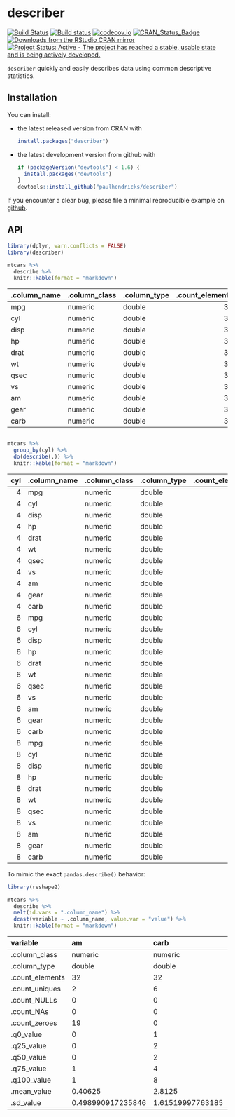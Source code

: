 <!-- README.md is generated from README.Rmd. Please edit that file -->
describer
=========

[![Build Status](https://travis-ci.org/paulhendricks/describer.png?branch=master)](https://travis-ci.org/paulhendricks/describer) [![Build status](https://ci.appveyor.com/api/projects/status/jyh7mh23q1htalww/branch/master?svg=true)](https://ci.appveyor.com/project/paulhendricks/describer/branch/master) [![codecov.io](http://codecov.io/github/paulhendricks/describer/coverage.svg?branch=master)](http://codecov.io/github/paulhendricks/describer?branch=master) [![CRAN\_Status\_Badge](http://www.r-pkg.org/badges/version/describer)](http://cran.r-project.org/package=describer) [![Downloads from the RStudio CRAN mirror](http://cranlogs.r-pkg.org/badges/describer)](http://cran.rstudio.com/package=describer) [![Project Status: Active - The project has reached a stable, usable state and is being actively developed.](http://www.repostatus.org/badges/0.1.0/active.svg)](http://www.repostatus.org/#active)

`describer` quickly and easily describes data using common descriptive statistics.

Installation
------------

You can install:

-   the latest released version from CRAN with

    ``` r
    install.packages("describer")
    ```

-   the latest development version from github with

    ``` r
    if (packageVersion("devtools") < 1.6) {
      install.packages("devtools")
    }
    devtools::install_github("paulhendricks/describer")
    ```

If you encounter a clear bug, please file a minimal reproducible example on [github](https://github.com/paulhendricks/describer/issues).

API
---

``` r
library(dplyr, warn.conflicts = FALSE)
library(describer)

mtcars %>% 
  describe %>% 
  knitr::kable(format = "markdown")
```

| .column\_name | .column\_class | .column\_type |  .count\_elements|  .count\_uniques|  .count\_NULLs|  .count\_NAs|  .count\_zeroes|  .q0\_value|  .q25\_value|  .q50\_value|  .q75\_value|  .q100\_value|  .mean\_value|   .sd\_value|
|:--------------|:---------------|:--------------|-----------------:|----------------:|--------------:|------------:|---------------:|-----------:|------------:|------------:|------------:|-------------:|-------------:|------------:|
| mpg           | numeric        | double        |                32|               25|              0|            0|               0|      10.400|     15.42500|       19.200|        22.80|        33.900|     20.090625|    6.0269481|
| cyl           | numeric        | double        |                32|                3|              0|            0|               0|       4.000|      4.00000|        6.000|         8.00|         8.000|      6.187500|    1.7859216|
| disp          | numeric        | double        |                32|               27|              0|            0|               0|      71.100|    120.82500|      196.300|       326.00|       472.000|    230.721875|  123.9386938|
| hp            | numeric        | double        |                32|               22|              0|            0|               0|      52.000|     96.50000|      123.000|       180.00|       335.000|    146.687500|   68.5628685|
| drat          | numeric        | double        |                32|               22|              0|            0|               0|       2.760|      3.08000|        3.695|         3.92|         4.930|      3.596563|    0.5346787|
| wt            | numeric        | double        |                32|               29|              0|            0|               0|       1.513|      2.58125|        3.325|         3.61|         5.424|      3.217250|    0.9784574|
| qsec          | numeric        | double        |                32|               30|              0|            0|               0|      14.500|     16.89250|       17.710|        18.90|        22.900|     17.848750|    1.7869432|
| vs            | numeric        | double        |                32|                2|              0|            0|              18|       0.000|      0.00000|        0.000|         1.00|         1.000|      0.437500|    0.5040161|
| am            | numeric        | double        |                32|                2|              0|            0|              19|       0.000|      0.00000|        0.000|         1.00|         1.000|      0.406250|    0.4989909|
| gear          | numeric        | double        |                32|                3|              0|            0|               0|       3.000|      3.00000|        4.000|         4.00|         5.000|      3.687500|    0.7378041|
| carb          | numeric        | double        |                32|                6|              0|            0|               0|       1.000|      2.00000|        2.000|         4.00|         8.000|      2.812500|    1.6152000|

``` r

mtcars %>% 
  group_by(cyl) %>% 
  do(describe(.)) %>% 
  knitr::kable(format = "markdown")
```

|  cyl| .column\_name | .column\_class | .column\_type |  .count\_elements|  .count\_uniques|  .count\_NULLs|  .count\_NAs|  .count\_zeroes|  .q0\_value|  .q25\_value|  .q50\_value|  .q75\_value|  .q100\_value|  .mean\_value|  .sd\_value|
|----:|:--------------|:---------------|:--------------|-----------------:|----------------:|--------------:|------------:|---------------:|-----------:|------------:|------------:|------------:|-------------:|-------------:|-----------:|
|    4| mpg           | numeric        | double        |                11|                9|              0|            0|               0|      21.400|      22.8000|       26.000|     30.40000|        33.900|    26.6636364|   4.5098277|
|    4| cyl           | numeric        | double        |                11|                1|              0|            0|               0|       4.000|       4.0000|        4.000|      4.00000|         4.000|     4.0000000|   0.0000000|
|    4| disp          | numeric        | double        |                11|               11|              0|            0|               0|      71.100|      78.8500|      108.000|    120.65000|       146.700|   105.1363636|  26.8715937|
|    4| hp            | numeric        | double        |                11|               10|              0|            0|               0|      52.000|      65.5000|       91.000|     96.00000|       113.000|    82.6363636|  20.9345300|
|    4| drat          | numeric        | double        |                11|               10|              0|            0|               0|       3.690|       3.8100|        4.080|      4.16500|         4.930|     4.0709091|   0.3654711|
|    4| wt            | numeric        | double        |                11|               11|              0|            0|               0|       1.513|       1.8850|        2.200|      2.62250|         3.190|     2.2857273|   0.5695637|
|    4| qsec          | numeric        | double        |                11|               11|              0|            0|               0|      16.700|      18.5600|       18.900|     19.95000|        22.900|    19.1372727|   1.6824452|
|    4| vs            | numeric        | double        |                11|                2|              0|            0|               1|       0.000|       1.0000|        1.000|      1.00000|         1.000|     0.9090909|   0.3015113|
|    4| am            | numeric        | double        |                11|                2|              0|            0|               3|       0.000|       0.5000|        1.000|      1.00000|         1.000|     0.7272727|   0.4670994|
|    4| gear          | numeric        | double        |                11|                3|              0|            0|               0|       3.000|       4.0000|        4.000|      4.00000|         5.000|     4.0909091|   0.5393599|
|    4| carb          | numeric        | double        |                11|                2|              0|            0|               0|       1.000|       1.0000|        2.000|      2.00000|         2.000|     1.5454545|   0.5222330|
|    6| mpg           | numeric        | double        |                 7|                6|              0|            0|               0|      17.800|      18.6500|       19.700|     21.00000|        21.400|    19.7428571|   1.4535670|
|    6| cyl           | numeric        | double        |                 7|                1|              0|            0|               0|       6.000|       6.0000|        6.000|      6.00000|         6.000|     6.0000000|   0.0000000|
|    6| disp          | numeric        | double        |                 7|                5|              0|            0|               0|     145.000|     160.0000|      167.600|    196.30000|       258.000|   183.3142857|  41.5624602|
|    6| hp            | numeric        | double        |                 7|                4|              0|            0|               0|     105.000|     110.0000|      110.000|    123.00000|       175.000|   122.2857143|  24.2604911|
|    6| drat          | numeric        | double        |                 7|                5|              0|            0|               0|       2.760|       3.3500|        3.900|      3.91000|         3.920|     3.5857143|   0.4760552|
|    6| wt            | numeric        | double        |                 7|                6|              0|            0|               0|       2.620|       2.8225|        3.215|      3.44000|         3.460|     3.1171429|   0.3563455|
|    6| qsec          | numeric        | double        |                 7|                7|              0|            0|               0|      15.500|      16.7400|       18.300|     19.17000|        20.220|    17.9771429|   1.7068657|
|    6| vs            | numeric        | double        |                 7|                2|              0|            0|               3|       0.000|       0.0000|        1.000|      1.00000|         1.000|     0.5714286|   0.5345225|
|    6| am            | numeric        | double        |                 7|                2|              0|            0|               4|       0.000|       0.0000|        0.000|      1.00000|         1.000|     0.4285714|   0.5345225|
|    6| gear          | numeric        | double        |                 7|                3|              0|            0|               0|       3.000|       3.5000|        4.000|      4.00000|         5.000|     3.8571429|   0.6900656|
|    6| carb          | numeric        | double        |                 7|                3|              0|            0|               0|       1.000|       2.5000|        4.000|      4.00000|         6.000|     3.4285714|   1.8126539|
|    8| mpg           | numeric        | double        |                14|               12|              0|            0|               0|      10.400|      14.4000|       15.200|     16.25000|        19.200|    15.1000000|   2.5600481|
|    8| cyl           | numeric        | double        |                14|                1|              0|            0|               0|       8.000|       8.0000|        8.000|      8.00000|         8.000|     8.0000000|   0.0000000|
|    8| disp          | numeric        | double        |                14|               11|              0|            0|               0|     275.800|     301.7500|      350.500|    390.00000|       472.000|   353.1000000|  67.7713236|
|    8| hp            | numeric        | double        |                14|                9|              0|            0|               0|     150.000|     176.2500|      192.500|    241.25000|       335.000|   209.2142857|  50.9768855|
|    8| drat          | numeric        | double        |                14|               11|              0|            0|               0|       2.760|       3.0700|        3.115|      3.22500|         4.220|     3.2292857|   0.3723618|
|    8| wt            | numeric        | double        |                14|               13|              0|            0|               0|       3.170|       3.5325|        3.755|      4.01375|         5.424|     3.9992143|   0.7594047|
|    8| qsec          | numeric        | double        |                14|               14|              0|            0|               0|      14.500|      16.0975|       17.175|     17.55500|        18.000|    16.7721429|   1.1960138|
|    8| vs            | numeric        | double        |                14|                1|              0|            0|              14|       0.000|       0.0000|        0.000|      0.00000|         0.000|     0.0000000|   0.0000000|
|    8| am            | numeric        | double        |                14|                2|              0|            0|              12|       0.000|       0.0000|        0.000|      0.00000|         1.000|     0.1428571|   0.3631365|
|    8| gear          | numeric        | double        |                14|                2|              0|            0|               0|       3.000|       3.0000|        3.000|      3.00000|         5.000|     3.2857143|   0.7262730|
|    8| carb          | numeric        | double        |                14|                4|              0|            0|               0|       2.000|       2.2500|        3.500|      4.00000|         8.000|     3.5000000|   1.5566236|

To mimic the exact `pandas.describe()` behavior:

``` r
library(reshape2)

mtcars %>% 
  describe %>% 
  melt(id.vars = ".column_name") %>% 
  dcast(variable ~ .column_name, value.var = "value") %>% 
  knitr::kable(format = "markdown")
```

| variable         | am                | carb             | cyl              | disp             | drat              | gear              | hp               | mpg             | qsec             | vs                | wt                |
|:-----------------|:------------------|:-----------------|:-----------------|:-----------------|:------------------|:------------------|:-----------------|:----------------|:-----------------|:------------------|:------------------|
| .column\_class   | numeric           | numeric          | numeric          | numeric          | numeric           | numeric           | numeric          | numeric         | numeric          | numeric           | numeric           |
| .column\_type    | double            | double           | double           | double           | double            | double            | double           | double          | double           | double            | double            |
| .count\_elements | 32                | 32               | 32               | 32               | 32                | 32                | 32               | 32              | 32               | 32                | 32                |
| .count\_uniques  | 2                 | 6                | 3                | 27               | 22                | 3                 | 22               | 25              | 30               | 2                 | 29                |
| .count\_NULLs    | 0                 | 0                | 0                | 0                | 0                 | 0                 | 0                | 0               | 0                | 0                 | 0                 |
| .count\_NAs      | 0                 | 0                | 0                | 0                | 0                 | 0                 | 0                | 0               | 0                | 0                 | 0                 |
| .count\_zeroes   | 19                | 0                | 0                | 0                | 0                 | 0                 | 0                | 0               | 0                | 18                | 0                 |
| .q0\_value       | 0                 | 1                | 4                | 71.1             | 2.76              | 3                 | 52               | 10.4            | 14.5             | 0                 | 1.513             |
| .q25\_value      | 0                 | 2                | 4                | 120.825          | 3.08              | 3                 | 96.5             | 15.425          | 16.8925          | 0                 | 2.58125           |
| .q50\_value      | 0                 | 2                | 6                | 196.3            | 3.695             | 4                 | 123              | 19.2            | 17.71            | 0                 | 3.325             |
| .q75\_value      | 1                 | 4                | 8                | 326              | 3.92              | 4                 | 180              | 22.8            | 18.9             | 1                 | 3.61              |
| .q100\_value     | 1                 | 8                | 8                | 472              | 4.93              | 5                 | 335              | 33.9            | 22.9             | 1                 | 5.424             |
| .mean\_value     | 0.40625           | 2.8125           | 6.1875           | 230.721875       | 3.5965625         | 3.6875            | 146.6875         | 20.090625       | 17.84875         | 0.4375            | 3.21725           |
| .sd\_value       | 0.498990917235846 | 1.61519997763185 | 1.78592164694654 | 123.938693831382 | 0.534678736070971 | 0.737804065256947 | 68.5628684893206 | 6.0269480520891 | 1.78694323609684 | 0.504016128774185 | 0.978457442989697 |
